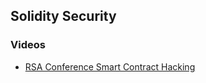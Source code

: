 ## Solidity Security

### Videos

* [RSA Conference Smart Contract Hacking](https://youtu.be/IOUnhCTw6tE)